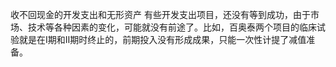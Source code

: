 收不回现金的开发支出和无形资产
有些开发支出项目，还没有等到成功，由于市场、技术等各种因素的变化，可能就没有前途了。比如，百奥泰两个项目的临床试验就是在Ⅰ期和Ⅱ期时终止的，前期投入没有形成成果，只能一次性计提了减值准备。